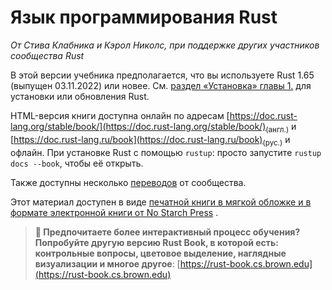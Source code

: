 # Язык программирования Rust

*От Стива Клабника и Кэрол Николс, при поддержке других участников сообщества Rust*

В этой версии учебника предполагается, что вы используете Rust 1.65 (выпущен 03.11.2022) или новее. См. [раздел «Установка» главы 1.]<!-- ignore --> для установки или обновления Rust.

HTML-версия книги доступна онлайн по адресам [https://doc.rust-lang.org/stable/book/](https://doc.rust-lang.org/stable/book/)<sub>(англ.)</sub> и [https://doc.rust-lang.ru/book](https://doc.rust-lang.ru/book)<sub>(рус.)</sub> и офлайн. При установке Rust с помощью `rustup`: просто запустите `rustup docs --book`, чтобы её открыть.

Также доступны несколько [переводов] от сообщества.

Этот материал доступен в виде [печатной книги в мягкой обложке и в формате электронной книги от No Starch Press] .

> **🚨 Предпочитаете более интерактивный процесс обучения? Попробуйте другую версию Rust Book, в которой есть: контрольные вопросы, цветовое выделение, наглядные визуализации и многое другое**: [https://rust-book.cs.brown.edu](https://rust-book.cs.brown.edu)


[раздел «Установка» главы 1.]: ch01-01-installation.html
[печатной книги в мягкой обложке и в формате электронной книги от No Starch Press]: https://nostarch.com/rust-programming-language-2nd-edition
[переводов]: appendix-06-translation.html